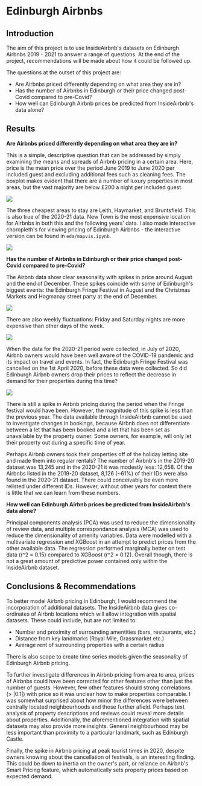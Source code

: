 # Edinburgh Airbnbs

## Introduction

The aim of this project is to use InsideAirbnb's datasets on Edinburgh Airbnbs 2019 - 2021 to answer a range of questions. At the end of the project, recommendations will be made about how it could be followed up.

The questions at the outset of this project are:
- Are Airbnbs priced differently depending on what area they are in?
- Has the number of Airbnbs in Edinburgh or their price changed post-Covid compared to pre-Covid?
- How well can Edinburgh Airbnb prices be predicted from InsideAirbnb's data alone?

## Results

**Are Airbnbs priced differently depending on what area they are in?**

This is a simple, descriptive question that can be addressed by simply examining the means and spreads of Airbnb pricing in a certain area. Here, price is the mean price over the period June 2019 to June 2020 per included guest and excluding additional fees such as cleaning fees. The boxplot makes evident that there are a number of luxury properties in most areas, but the vast majority are below £200 a night per included guest.

![](../master/eda/neighbourhood_pricepig_boxplot.png)

The three cheapest areas to stay are Leith, Haymarket, and Bruntsfield. This is also true of the 2020-21 data. New Town is the most expensive location for Airbnbs in both this and the following years' data. I also made interactive choropleth's for viewing pricing of Edinburgh Airbnbs - the interactive version can be found in `eda/mapvis.ipynb`. 

![](../master/eda/price_choropleth.PNG)

**Has the number of Airbnbs in Edinburgh or their price changed post-Covid compared to pre-Covid?**

The Airbnb data show clear seasonality with spikes in price around August and the end of December. These spikes coincide with some of Edinburgh's biggest events: the Edinburgh Fringe Festival in August and the Christmas Markets and Hogmanay street party at the end of December. 

![](../master/eda/monthly_seasonality.png)

There are also weekly fluctuations: Friday and Saturday nights are more expensive than other days of the week.

![](../master/eda/weekly_seasonality.png)

When the data for the 2020-21 period were collected, in July of 2020, Airbnb owners would have been well aware of the COVID-19 pandemic and its impact on travel and events. In fact, the Edinburgh Fringe Festival was cancelled on the 1st April 2020, before these data were collected. So did Edinburgh Airbnb owners drop their prices to reflect the decrease in demand for their properties during this time?

![](../master/eda/year_price_comparison.png)

There is still a spike in Airbnb pricing during the period when the Fringe festival would have been. However, the magnitude of this spike is less than the previous year. The data available through InsideAirbnb cannot be used to investigate changes in bookings, because Airbnb does not differentiate between a let that has been booked and a let that has been set as unavailable by the property owner. Some owners, for example, will only let their property out during a specific time of year. 

Perhaps Airbnb owners took their properties off of the holiday letting site and made them into regular rentals? The number of Airbnb's in the 2019-20 dataset was 13,245 and in the 2020-21 it was modestly less: 12,658. Of the Airbnbs listed in the 2019-20 dataset, 8,126 (~61%) of their IDs were also found in the 2020-21 dataset. There could conceivably be even more relisted under different IDs. However, without other years for context there is little that we can learn from these numbers. 

**How well can Edinburgh Airbnb prices be predicted from InsideAirbnb's data alone?**

Principal components analysis (PCA) was used to reduce the dimensionality of review data, and multiple correspondance analysis (MCA) was used to reduce the dimensionality of amenity variables. Data were modelled with a multivariate regression and XGBoost in an attempt to predict prices from the other available data. The regression performed marginally better on test data (r^2 = 0.15) compared to XGBoost (r^2 = 0.12). Overall though, there is not a great amount of predictive power contained only within the InsideAirbnb dataset. 

## Conclusions & Recommendations 

To better model Airbnb pricing in Edinburgh, I would recommend the incorporation of additional datasets. The InsideAirbnb data gives co-ordinates of Airbnb locations which will allow integration with spatial datasets. These could include, but are not limited to:
- Number and proximity of surrounding amentities (bars, restaurants, etc.) 
- Distance from key landmarks (Royal Mile, Grassmarket etc.)
- Average rent of surrounding properties with a certain radius 

There is also scope to create time series models given the seasonality of Edinburgh Airbnb pricing. 

To further investigate differences in Airbnb pricing from area to area, prices of Airbnbs could have been corrected for other features other than just the number of guests. However, few other features should strong correlations (> |0.1|) with price so it was unclear how to make properties comparable. I was somewhat surprised about how minor the differences were between centrally located neighbourhoods and those further afield. Perhaps text analysis of property descriptions and reviews could reveal more details about properties. Additionally, the aforementioned integration with spatial datasets may also provide more insights. General neighbourhood may be less important than proximity to a particular landmark, such as Edinburgh Castle.

Finally, the spike in Airbnb pricing at peak tourist times in 2020, despite owners knowing about the cancellation of festivals, is an interesting finding. This could be down to inertia on the owner's part, or reliance on Airbnb's Smart Pricing feature, which automatically sets property prices based on expected demand. 
